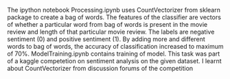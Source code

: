 The ipython notebook Processing.ipynb uses CountVectorizer from sklearn package to create a bag of words. The features of the classifier are vectors of whether a particular word from bag of words is present in the movie review and length of that particular movie review. The labels are negative sentiment (0) and positive sentiment (1). By adding more and different words to bag of words, the accuracy of classification increased to maximum of 70%. ModelTraining.ipynb contains training of model. This task was part of a kaggle competetion on sentiment analysis on the given dataset. I learnt about CountVectorizer from discussion forums of the competition 
